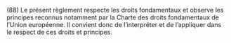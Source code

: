 (88) Le présent règlement respecte les droits fondamentaux et observe les principes reconnus notamment par la Charte des droits fondamentaux de l’Union européenne. Il convient donc de l’interpréter et de l’appliquer dans le respect de ces droits et principes.